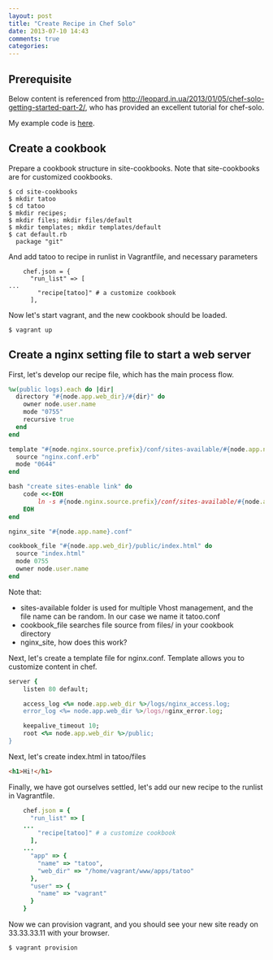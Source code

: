 ```yaml
---
layout: post
title: "Create Recipe in Chef Solo"
date: 2013-07-10 14:43
comments: true
categories:
---
```


## Prerequisite

Below content is referenced from http://leopard.in.ua/2013/01/05/chef-solo-getting-started-part-2/, who has provided an excellent tutorial for chef-solo.

My example code is [here](https://github.com/Josephu/chef-solo-example/tree/2.0).

## Create a cookbook

Prepare a cookbook structure in site-cookbooks. Note that site-cookbooks are for customized cookbooks.

```
$ cd site-cookbooks
$ mkdir tatoo
$ cd tatoo
$ mkdir recipes;
$ mkdir files; mkdir files/default
$ mkdir templates; mkdir templates/default
$ cat default.rb
  package "git"

```

And add tatoo to recipe in runlist in Vagrantfile, and necessary parameters

```
    chef.json = {
      "run_list" => [
...
        "recipe[tatoo]" # a customize cookbook
      ],
```

Now let's start vagrant, and the new cookbook should be loaded.
```
$ vagrant up
```

## Create a nginx setting file to start a web server

First, let's develop our recipe file, which has the main process flow.

``` ruby recipes/default.rb
%w(public logs).each do |dir|
  directory "#{node.app.web_dir}/#{dir}" do
    owner node.user.name
    mode "0755"
    recursive true
  end
end

template "#{node.nginx.source.prefix}/conf/sites-available/#{node.app.name}.conf" do
  source "nginx.conf.erb"
  mode "0644"
end

bash "create sites-enable link" do
	code <<-EOH
		ln -s #{node.nginx.source.prefix}/conf/sites-available/#{node.app.name}.conf #{node.nginx.source.prefix}/conf/sites-enabled/#{node.app.name}.conf
	EOH
end

nginx_site "#{node.app.name}.conf"

cookbook_file "#{node.app.web_dir}/public/index.html" do
  source "index.html"
  mode 0755
  owner node.user.name
end
```

Note that:

* sites-available folder is used for multiple Vhost management, and the file name can be random. In our case we name it tatoo.conf
* cookbook_file searches file source from files/ in your cookbook directory
* nginx_site, how does this work?

Next, let's create a template file for nginx.conf. Template allows you to customize content in chef.

``` ruby templates/default/nginx.conf.erb
server {
    listen 80 default;

    access_log <%= node.app.web_dir %>/logs/nginx_access.log;
    error_log <%= node.app.web_dir %>/logs/nginx_error.log;

    keepalive_timeout 10;
    root <%= node.app.web_dir %>/public;
}
```

Next, let's create index.html in tatoo/files
``` html files/index.html
<h1>Hi!</h1>
```

Finally, we have got ourselves settled, let's add our new recipe to the runlist in Vagrantfile.

``` ruby Vagrantfile
    chef.json = {
      "run_list" => [
	...
        "recipe[tatoo]" # a customize cookbook
      ],
	...
      "app" => {
        "name" => "tatoo",
        "web_dir" => "/home/vagrant/www/apps/tatoo"
      },
      "user" => {
        "name" => "vagrant"
      }
    }

```

Now we can provision vagrant, and you should see your new site ready on 33.33.33.11 with your browser.

``` ruby
$ vagrant provision
```